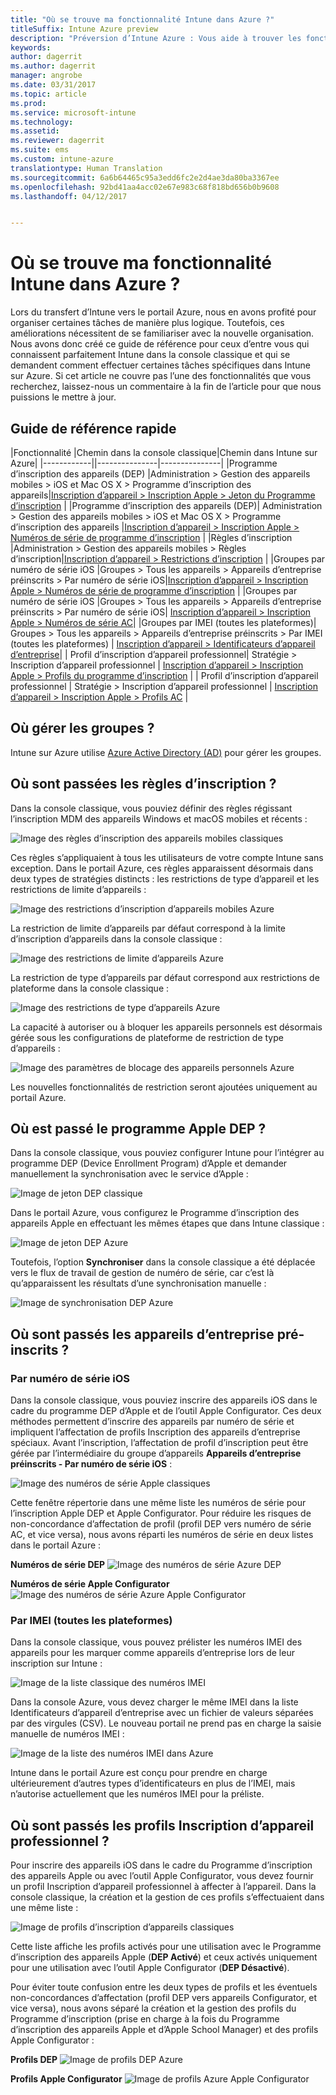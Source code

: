 ```yaml
---
title: "Où se trouve ma fonctionnalité Intune dans Azure ?"
titleSuffix: Intune Azure preview
description: "Préversion d’Intune Azure : Vous aide à trouver les fonctionnalités Intune dans la console Azure."
keywords: 
author: dagerrit
ms.author: dagerrit
manager: angrobe
ms.date: 03/31/2017
ms.topic: article
ms.prod: 
ms.service: microsoft-intune
ms.technology: 
ms.assetid: 
ms.reviewer: dagerrit
ms.suite: ems
ms.custom: intune-azure
translationtype: Human Translation
ms.sourcegitcommit: 6a6b64465c95a3edd6fc2e2d4ae3da80ba3367ee
ms.openlocfilehash: 92bd41aa4acc02e67e983c68f818bd656b0b9608
ms.lasthandoff: 04/12/2017


---
```

# <a name="where-did-my-intune-feature-go-in-azure"></a>Où se trouve ma fonctionnalité Intune dans Azure ?
Lors du transfert d’Intune vers le portail Azure, nous en avons profité pour organiser certaines tâches de manière plus logique. Toutefois, ces améliorations nécessitent de se familiariser avec la nouvelle organisation. Nous avons donc créé ce guide de référence pour ceux d’entre vous qui connaissent parfaitement Intune dans la console classique et qui se demandent comment effectuer certaines tâches spécifiques dans Intune sur Azure. Si cet article ne couvre pas l’une des fonctionnalités que vous recherchez, laissez-nous un commentaire à la fin de l’article pour que nous puissions le mettre à jour.
## <a name="quick-reference-guide"></a>Guide de référence rapide
|Fonctionnalité |Chemin dans la console classique|Chemin dans Intune sur Azure| |------------||---------------|---------------|
|Programme d’inscription des appareils (DEP) |Administration > Gestion des appareils mobiles > iOS et Mac OS X > Programme d’inscription des appareils|[Inscription d’appareil > Inscription Apple > Jeton du Programme d’inscription](#where-did-apple-dep-go) |
|Programme d’inscription des appareils (DEP)| Administration > Gestion des appareils mobiles > iOS et Mac OS X > Programme d’inscription des appareils |[Inscription d’appareil > Inscription Apple > Numéros de série de programme d’inscription](#where-did-apple-dep-go) |
|Règles d’inscription |Administration > Gestion des appareils mobiles > Règles d’inscription|[Inscription d’appareil > Restrictions d’inscription](#where-did-enrollment-rules-go) |
|Groupes par numéro de série iOS |Groupes > Tous les appareils > Appareils d’entreprise préinscrits > Par numéro de série iOS|[Inscription d’appareil > Inscription Apple > Numéros de série de programme d’inscription](#where-did-corporate-pre-enrolled-devices-go) |
|Groupes par numéro de série iOS |Groupes > Tous les appareils > Appareils d’entreprise préinscrits > Par numéro de série iOS| [Inscription d’appareil > Inscription Apple > Numéros de série AC](#where-did-corporate-pre-enrolled-devices-go)|
|Groupes par IMEI (toutes les plateformes)| Groupes > Tous les appareils > Appareils d’entreprise préinscrits > Par IMEI (toutes les plateformes) | [Inscription d’appareil > Identificateurs d’appareil d’entreprise](#by-imei-all-platforms)|
| Profil d’inscription d’appareil professionnel| Stratégie > Inscription d’appareil professionnel | [Inscription d’appareil > Inscription Apple > Profils du programme d’inscription](#where-did-corporate-pre-enrolled-devices-go) |
| Profil d’inscription d’appareil professionnel | Stratégie > Inscription d’appareil professionnel | [Inscription d’appareil > Inscription Apple > Profils AC](#where-did-corporate-pre-enrolled-devices-go) |


## <a name="where-do-i-manage-groups"></a>Où gérer les groupes ?
Intune sur Azure utilise [Azure Active Directory (AD)](https://docs.microsoft.com/azure/active-directory/active-directory-groups-create-azure-portal) pour gérer les groupes.

## <a name="where-did-enrollment-rules-go"></a>Où sont passées les règles d’inscription ?
Dans la console classique, vous pouviez définir des règles régissant l’inscription MDM des appareils Windows et macOS mobiles et récents :

![Image des règles d’inscription des appareils mobiles classiques](./media/ui-changes/01-classic-rules.png)

Ces règles s’appliquaient à tous les utilisateurs de votre compte Intune sans exception. Dans le portail Azure, ces règles apparaissent désormais dans deux types de stratégies distincts : les restrictions de type d’appareil et les restrictions de limite d’appareils :

![Image des restrictions d’inscription d’appareils mobiles Azure](./media/ui-changes/02-azure-enroll-restrictions.png)

La restriction de limite d’appareils par défaut correspond à la limite d’inscription d’appareils dans la console classique :

![Image des restrictions de limite d’appareils Azure](./media/ui-changes/03-azure-device-limit.png)

La restriction de type d’appareils par défaut correspond aux restrictions de plateforme dans la console classique :

![Image des restrictions de type d’appareils Azure](./media/ui-changes/04-azure-platform-restrictions.png)

La capacité à autoriser ou à bloquer les appareils personnels est désormais gérée sous les configurations de plateforme de restriction de type d’appareils :

![Image des paramètres de blocage des appareils personnels Azure](./media/ui-changes/05-azure-personal-block.png)

Les nouvelles fonctionnalités de restriction seront ajoutées uniquement au portail Azure.

## <a name="where-did-apple-dep-go"></a>Où est passé le programme Apple DEP ?
Dans la console classique, vous pouviez configurer Intune pour l’intégrer au programme DEP (Device Enrollment Program) d’Apple et demander manuellement la synchronisation avec le service d’Apple :

![Image de jeton DEP classique](./media/ui-changes/06-classic-dep-token.png)

Dans le portail Azure, vous configurez le Programme d’inscription des appareils Apple en effectuant les mêmes étapes que dans Intune classique :

![Image de jeton DEP Azure](./media/ui-changes/07-azure-dep-token.png)

Toutefois, l’option **Synchroniser** dans la console classique a été déplacée vers le flux de travail de gestion de numéro de série, car c’est là qu’apparaissent les résultats d’une synchronisation manuelle :

![Image de synchronisation DEP Azure](./media/ui-changes/08-azure-dep-sync.png)

## <a name="where-did-corporate-pre-enrolled-devices-go"></a>Où sont passés les appareils d’entreprise pré-inscrits ?
### <a name="by-ios-serial-number"></a>Par numéro de série iOS
Dans la console classique, vous pouviez inscrire des appareils iOS dans le cadre du programme DEP d’Apple et de l’outil Apple Configurator. Ces deux méthodes permettent d’inscrire des appareils par numéro de série et impliquent l’affectation de profils Inscription des appareils d’entreprise spéciaux. Avant l’inscription, l’affectation de profil d’inscription peut être gérée par l’intermédiaire du groupe d’appareils **Appareils d’entreprise préinscrits - Par numéro de série iOS** :

![Image des numéros de série Apple classiques](./media/ui-changes/09-classic-apple-serials.png)

Cette fenêtre répertorie dans une même liste les numéros de série pour l’inscription Apple DEP et Apple Configurator. Pour réduire les risques de non-concordance d’affectation de profil (profil DEP vers numéro de série AC, et vice versa), nous avons réparti les numéros de série en deux listes dans le portail Azure :

**Numéros de série DEP**
![Image des numéros de série Azure DEP](./media/ui-changes/10-azure-dep-serials.png)

**Numéros de série Apple Configurator**
![Image des numéros de série Azure Apple Configurator](./media/ui-changes/11-azure-ac-serials.png)

### <a name="by-imei-all-platforms"></a>Par IMEI (toutes les plateformes)

Dans la console classique, vous pouvez prélister les numéros IMEI des appareils pour les marquer comme appareils d’entreprise lors de leur inscription sur Intune :

![Image de la liste classique des numéros IMEI](./media/ui-changes/12-classic-corp-imei.png)

Dans la console Azure, vous devez charger le même IMEI dans la liste Identificateurs d’appareil d’entreprise avec un fichier de valeurs séparées par des virgules (CSV). Le nouveau portail ne prend pas en charge la saisie manuelle de numéros IMEI :

![Image de la liste des numéros IMEI dans Azure](./media/ui-changes/13-azure-corp-imei.png)

Intune dans le portail Azure est conçu pour prendre en charge ultérieurement d’autres types d’identificateurs en plus de l’IMEI, mais n’autorise actuellement que les numéros IMEI pour la préliste.

## <a name="where-did-corporate-device-enrollment-profiles-go"></a>Où sont passés les profils Inscription d’appareil professionnel ?
Pour inscrire des appareils iOS dans le cadre du Programme d’inscription des appareils Apple ou avec l’outil Apple Configurator, vous devez fournir un profil Inscription d’appareil professionnel à affecter à l’appareil. Dans la console classique, la création et la gestion de ces profils s’effectuaient dans une même liste :

![Image de profils d’inscription d’appareils classiques](./media/ui-changes/14-classic-corp-profiles.png)

Cette liste affiche les profils activés pour une utilisation avec le Programme d’inscription des appareils Apple (**DEP Activé**) et ceux activés uniquement pour une utilisation avec l’outil Apple Configurator (**DEP Désactivé**).

Pour éviter toute confusion entre les deux types de profils et les éventuels non-concordances d’affectation (profil DEP vers appareils Configurator, et vice versa), nous avons séparé la création et la gestion des profils du Programme d’inscription (prise en charge à la fois du Programme d’inscription des appareils Apple et d’Apple School Manager) et des profils Apple Configurator :

**Profils DEP**
![Image de profils DEP Azure](./media/ui-changes/15-azure-dep-profiles.png)

**Profils Apple Configurator**
![Image de profils Azure Apple Configurator](./media/ui-changes/16-azure-ac-profiles.png)

